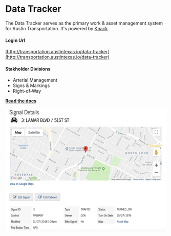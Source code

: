 # Data Tracker
The Data Tracker serves as the primary work & asset management system for Austin Transportation. It's powered by [Knack](http://knack.com).

#### Login Url

[http://transportation.austintexas.io/data-tracker](http://transportation.austintexas.io/data-tracker)

#### Stakholder Divisions
- Arterial Management
- Signs & Markings
- Right-of-Way

**[Read the docs](https://github.com/cityofaustin/transportation-data-tracker/tree/master/docs)**

![signal details](media/data-tracker-signal-screenshot.png)
